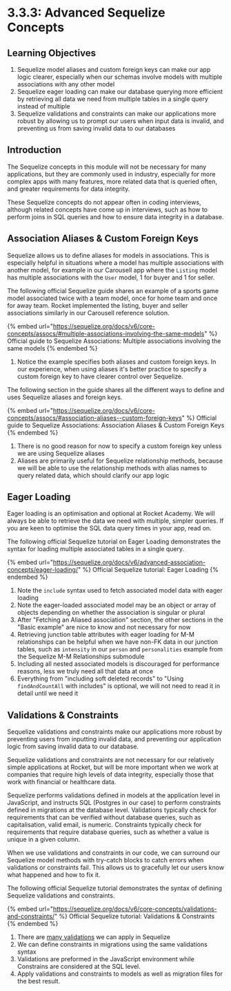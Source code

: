 # 3.3.3: Advanced Sequelize Concepts

## Learning Objectives

1. Sequelize model aliases and custom foreign keys can make our app logic clearer, especially when our schemas involve models with multiple associations with any other model
2. Sequelize eager loading can make our database querying more efficient by retrieving all data we need from multiple tables in a single query instead of multiple
3. Sequelize validations and constraints can make our applications more robust by allowing us to prompt our users when input data is invalid, and preventing us from saving invalid data to our databases

## Introduction

The Sequelize concepts in this module will not be necessary for many applications, but they are commonly used in industry, especially for more complex apps with many features, more related data that is queried often, and greater requirements for data integrity.

These Sequelize concepts do not appear often in coding interviews, although related concepts have come up in interviews, such as how to perform joins in SQL queries and how to ensure data integrity in a database.

## Association Aliases & Custom Foreign Keys

Sequelize allows us to define aliases for models in associations. This is especially helpful in situations where a model has multiple associations with another model, for example in our Carousell app where the `Listing` model has multiple associations with the `User` model, 1 for buyer and 1 for seller.

The following official Sequelize guide shares an example of a sports game model associated twice with a team model, once for home team and once for away team. Rocket implemented the listing, buyer and seller associations similarly in our Carousell reference solution.

{% embed url="https://sequelize.org/docs/v6/core-concepts/assocs/#multiple-associations-involving-the-same-models" %}
Official guide to Sequelize Associations: Multiple associations involving the same models
{% endembed %}

1. Notice the example specifies both aliases and custom foreign keys. In our experience, when using aliases it's better practice to specify a custom foreign key to have clearer control over Sequelize.

The following section in the guide shares all the different ways to define and uses Sequelize aliases and foreign keys.

{% embed url="https://sequelize.org/docs/v6/core-concepts/assocs/#association-aliases--custom-foreign-keys" %}
Official guide to Sequelize Associations: Association Aliases & Custom Foreign Keys
{% endembed %}

1. There is no good reason for now to specify a custom foreign key unless we are using Sequelize aliases
2. Aliases are primarily useful for Sequelize relationship methods, because we will be able to use the relationship methods with alias names to query related data, which should clarify our app logic

## Eager Loading

Eager loading is an optimisation and optional at Rocket Academy. We will always be able to retrieve the data we need with multiple, simpler queries. If you are keen to optimise the SQL data query times in your app, read on.

The following official Sequelize tutorial on Eager Loading demonstrates the syntax for loading multiple associated tables in a single query.

{% embed url="https://sequelize.org/docs/v6/advanced-association-concepts/eager-loading/" %}
Official Sequelize tutorial: Eager Loading
{% endembed %}

1. Note the `include` syntax used to fetch associated model data with eager loading
2. Note the eager-loaded associated model may be an object or array of objects depending on whether the association is singular or plural
3. After "Fetching an Aliased association" section, the other sections in the "Basic example" are nice to know and not necessary for now
4. Retrieving junction table attributes with eager loading for M-M relationships can be helpful when we have non-FK data in our junction tables, such as `intensity` in our `person` and `personalities` example from the Sequelize M-M Relationships submodule
5. Including all nested associated models is discouraged for performance reasons, less we truly need all that data at once
6. Everything from "including soft deleted records" to "Using `findAndCountAll` with includes" is optional, we will not need to read it in detail until we need it

## Validations & Constraints

Sequelize validations and constraints make our applications more robust by preventing users from inputting invalid data, and preventing our application logic from saving invalid data to our database.

Sequelize validations and constraints are not necessary for our relatively simple applications at Rocket, but will be more important when we work at companies that require high levels of data integrity, especially those that work with financial or healthcare data.

Sequelize performs validations defined in models at the application level in JavaScript, and instructs SQL (Postgres in our case) to perform constraints defined in migrations at the database level. Validations typically check for requirements that can be verified without database queries, such as capitalisation, valid email, is numeric. Constraints typically check for requirements that require database queries, such as whether a value is unique in a given column.

When we use validations and constraints in our code, we can surround our Sequelize model methods with try-catch blocks to catch errors when validations or constraints fail. This allows us to gracefully let our users know what happened and how to fix it.

The following official Sequelize tutorial demonstrates the syntax of defining Sequelize validations and constraints.

{% embed url="https://sequelize.org/docs/v6/core-concepts/validations-and-constraints/" %}
Official Sequelize tutorial: Validations & Constraints
{% endembed %}

1. There are [many validations](https://sequelize.org/docs/v6/core-concepts/validations-and-constraints/#per-attribute-validations) we can apply in Sequelize
2. We can define constraints in migrations using the same validations syntax
3. Validations are preformed in the JavaScript environment while Constrains are considered at the SQL level.&#x20;
4. Apply validations and constraints to models as well as migration files for the best result.&#x20;
